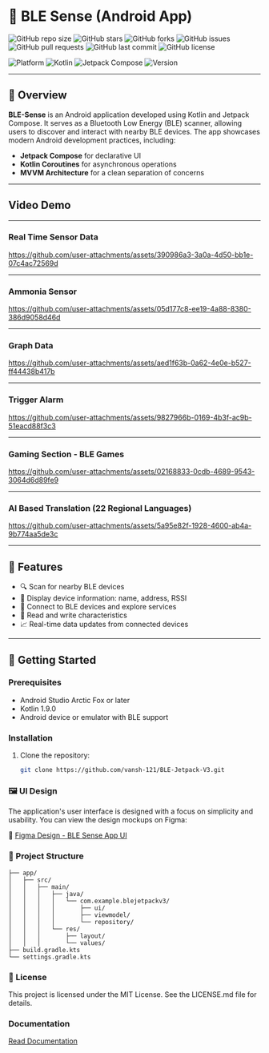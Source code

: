 # 🔗 BLE Sense (Android App)

![GitHub repo size](https://img.shields.io/github/repo-size/vansh-121/BLE-Jetpack-V3?style=flat-square)
![GitHub stars](https://img.shields.io/github/stars/vansh-121/BLE-Jetpack-V3?style=flat-square)
![GitHub forks](https://img.shields.io/github/forks/vansh-121/BLE-Jetpack-V3?style=flat-square)
![GitHub issues](https://img.shields.io/github/issues/vansh-121/BLE-Jetpack-V3?style=flat-square)
![GitHub pull requests](https://img.shields.io/github/issues-pr/vansh-121/BLE-Jetpack-V3?style=flat-square)
![GitHub last commit](https://img.shields.io/github/last-commit/vansh-121/BLE-Jetpack-V3?style=flat-square)
![GitHub license](https://img.shields.io/github/license/vansh-121/BLE-Jetpack-V3?style=flat-square)

![Platform](https://img.shields.io/badge/platform-android-blue?logo=android&style=flat-square)
![Kotlin](https://img.shields.io/badge/kotlin-1.9.0-blueviolet?logo=kotlin&style=flat-square)
![Jetpack Compose](https://img.shields.io/badge/Jetpack%20Compose-1.5.0-brightgreen?style=flat-square&logo=android)
![Version](https://img.shields.io/badge/version-1.0.0-blue?style=flat-square)

---

## 📱 Overview

**BLE-Sense** is an Android application developed using Kotlin and Jetpack Compose. It serves as a Bluetooth Low Energy (BLE) scanner, allowing users to discover and interact with nearby BLE devices. The app showcases modern Android development practices, including:

- **Jetpack Compose** for declarative UI
- **Kotlin Coroutines** for asynchronous operations
- **MVVM Architecture** for a clean separation of concerns

---

## Video Demo 

---

### Real Time Sensor Data

https://github.com/user-attachments/assets/390986a3-3a0a-4d50-bb1e-07c4ac72569d

---

### Ammonia Sensor

https://github.com/user-attachments/assets/05d177c8-ee19-4a88-8380-386d9058d46d

---

### Graph Data 

https://github.com/user-attachments/assets/aed1f63b-0a62-4e0e-b527-ff44438b417b

---

### Trigger Alarm

https://github.com/user-attachments/assets/9827966b-0169-4b3f-ac9b-51eacd88f3c3

---

### Gaming Section - BLE Games

https://github.com/user-attachments/assets/02168833-0cdb-4689-9543-3064d6d89fe9

---

### AI Based Translation (22 Regional Languages)

https://github.com/user-attachments/assets/5a95e82f-1928-4600-ab4a-9b774aa5de3c

---

## 🔧 Features

- 🔍 Scan for nearby BLE devices
- 📡 Display device information: name, address, RSSI
- 🔗 Connect to BLE devices and explore services
- 📄 Read and write characteristics
- 📈 Real-time data updates from connected devices

---

## 🚀 Getting Started

### Prerequisites

- Android Studio Arctic Fox or later
- Kotlin 1.9.0
- Android device or emulator with BLE support

### Installation

1. Clone the repository:

   ```bash
   git clone https://github.com/vansh-121/BLE-Jetpack-V3.git


### 🖼️ UI Design
The application's user interface is designed with a focus on simplicity and usability. You can view the design mockups on Figma:

🔗 [Figma Design - BLE Sense App UI](https://www.figma.com/design/1xPsitZvQxWnFjpwRzwra5/BLE-Sense-App-UI?m=auto&t=G4m5HJRcbUnNfJLW-1)

### 📁 Project Structure

```BLE-Jetpack-V3/
├── app/
│   ├── src/
│   │   ├── main/
│   │   │   ├── java/
│   │   │   │   └── com.example.blejetpackv3/
│   │   │   │       ├── ui/
│   │   │   │       ├── viewmodel/
│   │   │   │       └── repository/
│   │   │   └── res/
│   │   │       ├── layout/
│   │   │       └── values/
├── build.gradle.kts
└── settings.gradle.kts
```

### 📜 License
This project is licensed under the MIT License. See the LICENSE.md file for details.

### Documentation

[Read Documentation](https://docs.google.com/document/d/1NH8aituXVrfQx1NdCqPEUDg4iR6EYuuGj-75fXbgGHY/edit?usp=sharing)

